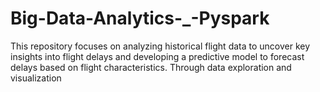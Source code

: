 # Big-Data-Analytics-_-Pyspark
This repository focuses on analyzing historical flight data to uncover key insights into flight delays and developing a predictive model to forecast delays based on flight characteristics. Through data exploration and visualization
